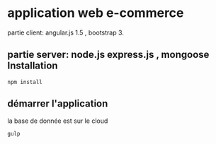 application web e-commerce 
=============
partie client: angular.js 1.5 , bootstrap 3.

partie server: node.js express.js , mongoose
Installation
-----------

```
npm install 
```

démarrer l'application
-----
la base de donnée est sur le cloud

```
gulp
